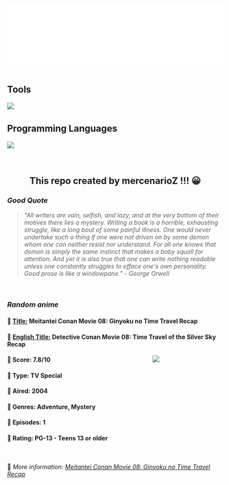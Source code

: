 
<img src="svg/nai.svg" />

<p>
  <h2>Tools</h2>
  <a href="https://skillicons.dev">
    <img src="https://skillicons.dev/icons?i=git,bash,vim,ubuntu,tensorflow,pytorch,docker,raspberrypi" />
  </a>

  <br />

  <h2>Programming Languages</h2>

  <a href="https://skillicons.dev">
    <img src="https://skillicons.dev/icons?i=python,c,cpp" />
  </a>
</p>

<br />

<h2 align="center">This repo created by mercenarioZ !!! 😀</h2>
<h3><i>Good Quote</i></h3>

<blockquote>
<i>
“All writers are vain, selfish, and lazy, and at the very bottom of their motives there lies a mystery. Writing a book is a horrible, exhausting struggle, like a long bout of some painful illness. One would never undertake such a thing if one were not driven on by some demon whom one can neither resist nor understand. For all one knows that demon is simply the same instinct that makes a baby squall for attention. And yet it is also true that one can write nothing readable unless one constantly struggles to efface one's own personality. Good prose is like a windowpane.” - George Orwell
</i>
</blockquote>

<br />

<h3><i>Random anime</i></h3>

<h4>
  <strong>🥭 <u>Title:</u></strong> Meitantei Conan Movie 08: Ginyoku no Time Travel Recap
</h4>

<h4>🌿 <u>English Title:</u> Detective Conan Movie 08: Time Travel of the Silver Sky Recap</h4>

<img align="right" width="165" src=https://cdn.myanimelist.net/images/anime/2/17583.jpg />

<h4>🌱 Score: 7.8/10</h4>

<h4>🌲 Type: TV Special</h4>

<h4>🌴 Aired: 2004</h4>

<h4>🌵 Genres: Adventure, Mystery</h4>

<h4>🥑 Episodes: 1</h4>

<h4>🍏 Rating: PG-13 - Teens 13 or older</h4>

<br />

🍂 *More information: [Meitantei Conan Movie 08: Ginyoku no Time Travel Recap](https://myanimelist.net/anime/7304/Meitantei_Conan_Movie_08__Ginyoku_no_Time_Travel_Recap)*
    